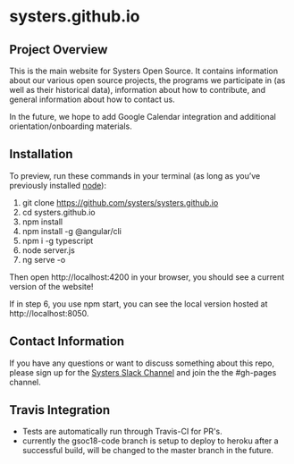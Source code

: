# systers.github.io
## Project Overview
This is the main website for Systers Open Source.  It contains information about our various open source projects, the programs we participate in (as well as their historical data), information about how to contribute, and general information about how to contact us.

In the future, we hope to add Google Calendar integration and additional orientation/onboarding materials.

## Installation
To preview, run these commands in your terminal (as long as you’ve previously installed [node](https://nodejs.org/en/download/)):

1. git clone https://github.com/systers/systers.github.io
2. cd systers.github.io
3. npm install
4. npm install -g @angular/cli
5. npm i -g typescript
6. node server.js
7. ng serve -o

Then open http://localhost:4200 in your browser, you should see a current version of the website!

If in step 6, you use npm start, you can see the local version hosted at http://localhost:8050.

## Contact Information
If you have any questions or want to discuss something about this repo, please sign up for the [Systers Slack Channel](http://systers.io/slack-systers-opensource/) and join the the #gh-pages channel.

## Travis Integration
- Tests are automatically run through Travis-CI for PR's.
- currently the gsoc18-code branch is setup to deploy to heroku after a successful build, will be changed to the master branch in the future.